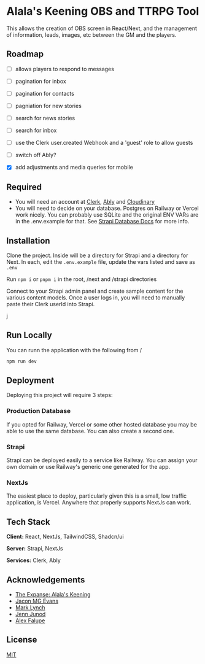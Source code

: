 
# Alala's Keening OBS and TTRPG Tool

This allows the creation of OBS screen in React/Next, and the management of information, leads, images, etc between the GM and the players.


## Roadmap

- [ ]  allows players to respond to messages
- [ ]  pagination for inbox
- [ ]  pagination for contacts
- [ ]  pagniation for new stories
- [ ]  search for news stories
- [ ]  search for inbox
- [ ]  use the Clerk user.created Webhook and a 'guest' role to allow guests
- [ ]  switch off Ably? 
- [x]  add adjustments and media queries for mobile


## Required

* You will need an account at [Clerk](https://clerk.com), [Ably](https://ably.com) and [Cloudinary](https://cloudinary.com/)
* You will need to decide on your database. Postgres on Railway or Vercel work nicely. You can probably use SQLite and the original ENV VARs are in the .env.example for that. See [Strapi Database Docs](https://docs.strapi.io/dev-docs/configurations/database) for more info. 


## Installation

Clone the project. Inside will be a directory for Strapi and a directory for Next. In each, edit the `.env.example` file, update the vars listed and save as `.env`

Run `npm i` or `pnpm i` in the root, /next and /strapi directories

Connect to your Strapi admin panel and create sample content for the various content models. Once a user logs in, you will need to manually paste their Clerk userId into Strapi.

j
## Run Locally

You can runn the application with the following from /

```bash
npm run dev
```
    

## Deployment

Deploying this project will require 3 steps:


### Production Database


If you opted for Railway, Vercel or some other hosted database you may be able to use the same database. You can also create a second one. 


### Strapi

Strapi can be deployed easily to a service like Railway. You can assign your own domain or use Railway's generic one generated for the app.


### NextJs

The easiest place to deploy, particularly given this is a small, low traffic application, is Vercel. Anywhere that properly supports NextJs can work.


## Tech Stack

**Client:** React, NextJs, TailwindCSS, Shadcn/ui

**Server:** Strapi, NextJs

**Services:** Clerk, Ably


## Acknowledgements

 - [The Expanse: Alala's Keening](https://www.twitch.tv/jacobmgevans)
 - [Jacon MG Evans](https://twitter.com/JacobMGEvans/)
 - [Mark Lynch](https://twitter.com/marklynchdev)
 - [Jenn Junod](https://twitter.com/JennJunod)
 - [Alex Falupe](https://twitter.com/alayfalupe)


## License

[MIT](https://choosealicense.com/licenses/mit/)

